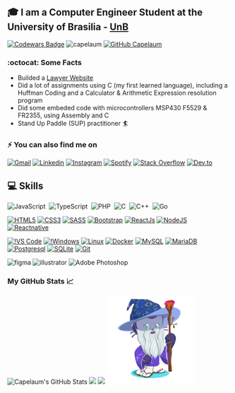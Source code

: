 
## :mortar_board: I am a Computer Engineer Student at the University of Brasilia - [UnB](https://www.unb.br/)

 [![Codewars Badge](https://www.codewars.com/users/capelaum/badges/micro)](https://www.codewars.com/users/capelaum/)
<img src="https://komarev.com/ghpvc/?username=capelaum" alt="capelaum" />
[![GitHub Capelaum](https://img.shields.io/github/followers/capelaum?label=follow&style=social)](https://github.com/capelaum)

### :octocat: Some Facts

- Builded a [Lawyer Website](https://www.capelletto.adv.br)
- Did a lot of assignments using C (my first learned language), including a Huffman Coding and a Calculator & Arithmetic Expression resolution program
- Did some embeded code with microcontrollers MSP430 F5529 & FR2355, using Assembly and C
- Stand Up Paddle (SUP) practitioner :surfer:

### ⚡ You can also find me on  

[![Gmail](https://img.shields.io/badge/Gmail-D14836?style=flat&logo=gmail&logoColor=white)](mailto:thecapellett@gmail.com)
[![Linkedin](https://img.shields.io/badge/Linkedin%20-%230077B5.svg?&style=flat&logo=linkedin&logoColor=white)](https://www.linkedin.com/in/luis-capelletto)
[![Instagram](https://img.shields.io/badge/capelletto.lv%20-%23E4405F.svg?&style=flat&logo=Instagram&logoColor=white)](https://www.instagram.com/capelletto.lv)
[![Spotify](https://img.shields.io/badge/Spotify-1ED760?style=flat&logo=spotify&logoColor=white)](https://open.spotify.com/user/thecapela)
[![Stack Overflow](https://img.shields.io/badge/-Stack%20overflow-FE7A16?style=flat&logo=stack-overflow&logoColor=white)](https://stackoverflow.com/users/13337006/luis-v-capelletto)
[![Dev.to](https://img.shields.io/badge/Dev.to-0A0A0A?style=flat&logo=dev.to&logoColor=white)](https://dev.to/capelaum)

## 💻 Skills <br/>

![JavaScript](https://img.shields.io/badge/-JavaScript-FEAE32?style=flat&logoColor=fff&logo=javascript)&nbsp;
![TypeScript](https://img.shields.io/badge/-TypeScript-007ACC?style=flat&logoColor=fff&logo=typescript)&nbsp;
![PHP](https://img.shields.io/badge/-PHP-369?style=flat&logoColor=fff&logo=php)&nbsp;
![C](https://img.shields.io/badge/--007ACC?style=flat&logoColor=fff&logo=C)&nbsp;
![C++](https://img.shields.io/badge/-C++-007ACC?style=flat&logoColor=fff&logo=C++)&nbsp;
![Go](https://img.shields.io/badge/-Go-007ACC?style=flat&logoColor=fff&logo=go)

[![HTML5](https://img.shields.io/badge/-HTML5-E34F26?style=flat-square&logo=html5&logoColor=white&link=https://github.com/capelaum/)](https://github.com/capelaum/)
[![CSS3](https://img.shields.io/badge/-CSS3-1572B6?style=flat-square&logo=css3&link=https://github.com/capelaum/)](https://github.com/capelaum/)
[![SASS](https://img.shields.io/badge/-Sass-FFFFFF?style=flat&logo=Sass&link=https://github.com/capelaum/)](https://github.com/capelaum/)
[![Bootstrap](https://img.shields.io/badge/-Bootstrap-563D7C?style=flat&logo=bootstrap&link=https://github.com/capelaum/)](https://github.com/capelaum/)
[![ReactJs](https://img.shields.io/badge/-React.js-1572B6?style=flat&logoColor=fff&logo=react)](https://github.com/capelaum/)
[![NodeJS](https://img.shields.io/badge/-Node.js-5B9856?style=flat&logoColor=fff&logo=node.js)](https://github.com/capelaum/)
[![Reactnative](https://img.shields.io/badge/-React_Native-1572B6?style=flat&logo=react&link=https://github.com/capelaum/)](https://github.com/capelaum/)


[![!VS Code](http://img.shields.io/badge/-VS%20Code-007ACC?style=flat&logo=visual-studio-code&logoColor=ffffff)](https://github.com/capelaum/)
[![!Windows](http://img.shields.io/badge/-Windows-1572B6?style=flat&logo=windows&logoColor=ffffff)](https://github.com/capelaum/)
[![Linux](https://img.shields.io/badge/Ubuntu-E95420?style=flat&logo=ubuntu&logoColor=white)](https://github.com/capelaum/)
[![Docker](https://img.shields.io/badge/-Docker-099cec?style=flat&logoColor=fff&logo=docker)](https://github.com/capelaum/)
[![MySQL](https://img.shields.io/badge/-MySQL-black?style=flat&logo=mysql&link=https://github.com/capelaum/)](https://github.com/capelaum/)
[![MariaDB](https://img.shields.io/badge/-MariaDB-black?style=flat&logo=mariadb&link=https://github.com/capelaum/)](https://github.com/capelaum/)
[![Postgresql](https://img.shields.io/badge/-Postgresql-1572B6?style=flat&logo=postgresql)](https://github.com/capelaum/)
[![SQLite](https://img.shields.io/badge/sqlite-%2307405e.svg?&style=flat&logo=sqlite&logoColor=white)](https://github.com/capelaum/)
[![Git](https://img.shields.io/badge/git%20-%23F05033.svg?&style=flat&logo=git&logoColor=white)](https://github.com/capelaum/)

<p align="left">
  <img src="https://www.vectorlogo.zone/logos/figma/figma-icon.svg" alt="figma" width="20" height="20"/>
  <img src="https://www.vectorlogo.zone/logos/adobe_illustrator/adobe_illustrator-icon.svg" alt="illustrator" width="20" height="20"/> 
  <img alt="Adobe Photoshop" src="https://img.shields.io/badge/adobe%20photoshop%20-%2331A8FF.svg?&style=for-the-badge&logo=adobe%20photoshop&logoColor=white" height="20"/>
</p>

  
### My GitHub Stats &#x1f4c8;

<div display="flex">
 <img width="500px" src="https://github-readme-stats.vercel.app/api?username=capelaum&show_icons=true&count_private=true&&theme=radical" alt="Capelaum's GitHub Stats" />
 <img src="https://github-readme-stats.vercel.app/api/top-langs/?username=capelaum&hide=html,css&theme=radical" />
 <img width="400px" src="https://github-readme-stats.vercel.app/api/wakatime?username=capelletto&theme=radical&layout=compact"/>
 <img width="200px" src="https://github.com/capelaum/capelaum/raw/master/octocat-no-bg.png" >
</div>

<!-- Comment section =P
**capelaum/capelaum** is a ✨ _special_ ✨ repository because its `README.md` (this file) appears on your GitHub profile.

-->
